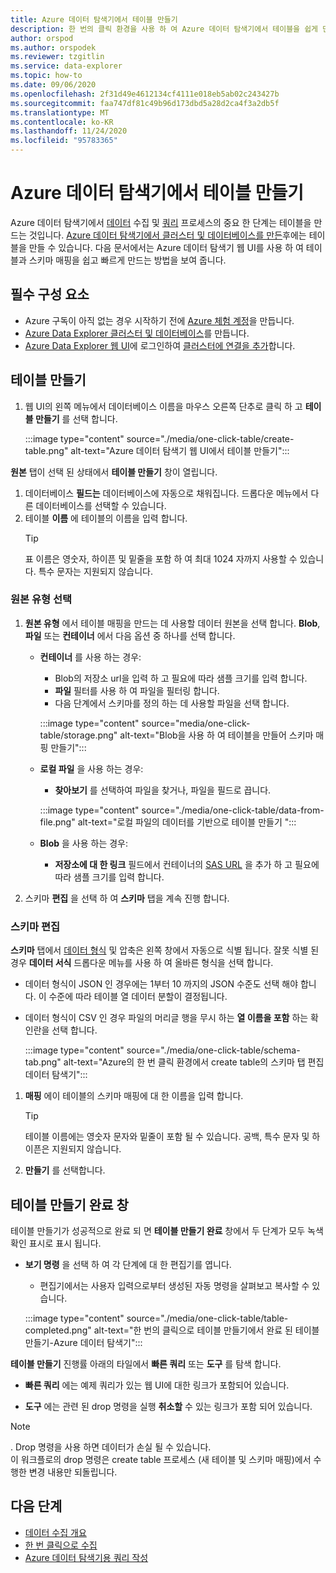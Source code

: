 ```yaml
---
title: Azure 데이터 탐색기에서 테이블 만들기
description: 한 번의 클릭 환경을 사용 하 여 Azure 데이터 탐색기에서 테이블을 쉽게 만드는 방법을 알아봅니다.
author: orspod
ms.author: orspodek
ms.reviewer: tzgitlin
ms.service: data-explorer
ms.topic: how-to
ms.date: 09/06/2020
ms.openlocfilehash: 2f31d49e4612134cf4111e018eb5ab02c243427b
ms.sourcegitcommit: faa747df81c49b96d173dbd5a28d2ca4f3a2db5f
ms.translationtype: MT
ms.contentlocale: ko-KR
ms.lasthandoff: 11/24/2020
ms.locfileid: "95783365"
---
```

# <a name="create-a-table-in-azure-data-explorer"></a>Azure 데이터 탐색기에서 테이블 만들기

Azure 데이터 탐색기에서 [데이터](ingest-data-overview.md) 수집 및 [쿼리](write-queries.md) 프로세스의 중요 한 단계는 테이블을 만드는 것입니다. [Azure 데이터 탐색기에서 클러스터 및 데이터베이스를 만든](create-cluster-database-portal.md)후에는 테이블을 만들 수 있습니다. 다음 문서에서는 Azure 데이터 탐색기 웹 UI를 사용 하 여 테이블과 스키마 매핑을 쉽고 빠르게 만드는 방법을 보여 줍니다. 

## <a name="prerequisites"></a>필수 구성 요소

* Azure 구독이 아직 없는 경우 시작하기 전에 [Azure 체험 계정](https://azure.microsoft.com/free/)을 만듭니다.
* [Azure Data Explorer 클러스터 및 데이터베이스](create-cluster-database-portal.md)를 만듭니다.
* [Azure Data Explorer 웹 UI](https://dataexplorer.azure.com/)에 로그인하여 [클러스터에 연결을 추가](web-query-data.md#add-clusters)합니다.

## <a name="create-a-table"></a>테이블 만들기

1. 웹 UI의 왼쪽 메뉴에서 데이터베이스 이름을 마우스 오른쪽 단추로 클릭 하 고 **테이블 만들기** 를 선택 합니다.

    :::image type="content" source="./media/one-click-table/create-table.png" alt-text="Azure 데이터 탐색기 웹 UI에서 테이블 만들기":::

**원본** 탭이 선택 된 상태에서 **테이블 만들기** 창이 열립니다.
1. 데이터베이스 **필드는** 데이터베이스에 자동으로 채워집니다. 드롭다운 메뉴에서 다른 데이터베이스를 선택할 수 있습니다.
1. 테이블 **이름** 에 테이블의 이름을 입력 합니다. 
    > [!TIP]
    >  표 이름은 영숫자, 하이픈 및 밑줄을 포함 하 여 최대 1024 자까지 사용할 수 있습니다. 특수 문자는 지원되지 않습니다.

### <a name="select-source-type"></a>원본 유형 선택

1. **원본 유형** 에서 테이블 매핑을 만드는 데 사용할 데이터 원본을 선택 합니다. **Blob**, **파일** 또는 **컨테이너** 에서 다음 옵션 중 하나를 선택 합니다.
   
    
    * **컨테이너** 를 사용 하는 경우:
        * Blob의 저장소 url을 입력 하 고 필요에 따라 샘플 크기를 입력 합니다. 
        * **파일** 필터를 사용 하 여 파일을 필터링 합니다. 
        * 다음 단계에서 스키마를 정의 하는 데 사용할 파일을 선택 합니다.

        :::image type="content" source="media/one-click-table/storage.png" alt-text="Blob을 사용 하 여 테이블을 만들어 스키마 매핑 만들기":::
    
    * **로컬 파일** 을 사용 하는 경우:
        * **찾아보기** 를 선택하여 파일을 찾거나, 파일을 필드로 끕니다.

        :::image type="content" source="./media/one-click-table/data-from-file.png" alt-text="로컬 파일의 데이터를 기반으로 테이블 만들기 ":::

    * **Blob** 을 사용 하는 경우:
        * **저장소에 대 한 링크** 필드에서 컨테이너의 [SAS URL](/azure/vs-azure-tools-storage-explorer-blobs#get-the-sas-for-a-blob-container) 을 추가 하 고 필요에 따라 샘플 크기를 입력 합니다. 

1. 스키마 **편집** 을 선택 하 여 **스키마** 탭을 계속 진행 합니다.

### <a name="edit-schema"></a>스키마 편집

**스키마** 탭에서 [데이터 형식](ingest-data-one-click.md#file-formats) 및 압축은 왼쪽 창에서 자동으로 식별 됩니다. 잘못 식별 된 경우 **데이터 서식** 드롭다운 메뉴를 사용 하 여 올바른 형식을 선택 합니다.

   * 데이터 형식이 JSON 인 경우에는 1부터 10 까지의 JSON 수준도 선택 해야 합니다. 이 수준에 따라 테이블 열 데이터 분할이 결정됩니다.
   * 데이터 형식이 CSV 인 경우 파일의 머리글 행을 무시 하는 **열 이름을 포함** 하는 확인란을 선택 합니다.

        :::image type="content" source="./media/one-click-table/schema-tab.png" alt-text="Azure의 한 번 클릭 환경에서 create table의 스키마 탭 편집 데이터 탐색기":::
 
1. **매핑** 에이 테이블의 스키마 매핑에 대 한 이름을 입력 합니다. 
    > [!TIP]
    >  테이블 이름에는 영숫자 문자와 밑줄이 포함 될 수 있습니다. 공백, 특수 문자 및 하이픈은 지원되지 않습니다.
1. **만들기** 를 선택합니다.

## <a name="create-table-completed-window"></a>테이블 만들기 완료 창

테이블 만들기가 성공적으로 완료 되 면 **테이블 만들기 완료** 창에서 두 단계가 모두 녹색 확인 표시로 표시 됩니다.

* **보기 명령** 을 선택 하 여 각 단계에 대 한 편집기를 엽니다. 
    * 편집기에서는 사용자 입력으로부터 생성된 자동 명령을 살펴보고 복사할 수 있습니다.
    
    :::image type="content" source="./media/one-click-table/table-completed.png" alt-text="한 번의 클릭으로 테이블 만들기에서 완료 된 테이블 만들기-Azure 데이터 탐색기":::
 
**테이블 만들기** 진행률 아래의 타일에서 **빠른 쿼리** 또는 **도구** 를 탐색 합니다.

* **빠른 쿼리** 에는 예제 쿼리가 있는 웹 UI에 대한 링크가 포함되어 있습니다.

* **도구** 에는 관련 된 drop 명령을 실행 **취소할** 수 있는 링크가 포함 되어 있습니다.

> [!NOTE]
> . Drop 명령을 사용 하면 데이터가 손실 될 수 있습니다.<br>
> 이 워크플로의 drop 명령은 create table 프로세스 (새 테이블 및 스키마 매핑)에서 수행한 변경 내용만 되돌립니다.

## <a name="next-steps"></a>다음 단계

* [데이터 수집 개요](ingest-data-overview.md)
* [한 번 클릭으로 수집](ingest-data-one-click.md)
* [Azure 데이터 탐색기용 쿼리 작성](write-queries.md)  
